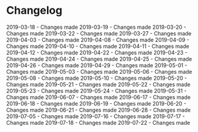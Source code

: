 # Changelog
2019-03-18 - Changes made 
2019-03-19 - Changes made 
2019-03-20 - Changes made 
2019-03-22 - Changes made 
2019-03-27 - Changes made 
2019-04-03 - Changes made 
2019-04-08 - Changes made 
2019-04-09 - Changes made 
2019-04-10 - Changes made 
2019-04-11 - Changes made 
2019-04-12 - Changes made 
2019-04-22 - Changes made 
2019-04-23 - Changes made 
2019-04-24 - Changes made 
2019-04-25 - Changes made 
2019-04-26 - Changes made 
2019-04-29 - Changes made 
2019-05-01 - Changes made 
2019-05-03 - Changes made 
2019-05-06 - Changes made 
2019-05-08 - Changes made 
2019-05-10 - Changes made 
2019-05-20 - Changes made 
2019-05-21 - Changes made 
2019-05-22 - Changes made 
2019-05-23 - Changes made 
2019-05-24 - Changes made 
2019-05-31 - Changes made 
2019-06-07 - Changes made 
2019-06-17 - Changes made 
2019-06-18 - Changes made 
2019-06-19 - Changes made 
2019-06-20 - Changes made 
2019-06-21 - Changes made 
2019-06-28 - Changes made 
2019-07-05 - Changes made 
2019-07-16 - Changes made 
2019-07-17 - Changes made 
2019-07-18 - Changes made 
2019-07-22 - Changes made 
